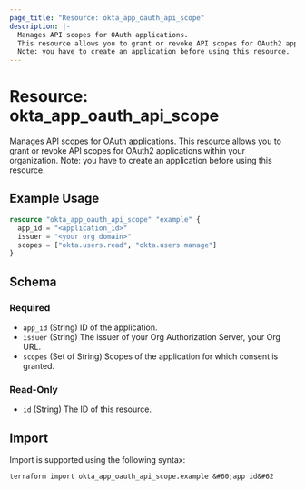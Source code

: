 ```yaml
---
page_title: "Resource: okta_app_oauth_api_scope"
description: |-
  Manages API scopes for OAuth applications.
  This resource allows you to grant or revoke API scopes for OAuth2 applications within your organization.
  Note: you have to create an application before using this resource.
---
```


# Resource: okta_app_oauth_api_scope

Manages API scopes for OAuth applications. 
This resource allows you to grant or revoke API scopes for OAuth2 applications within your organization.
Note: you have to create an application before using this resource.

## Example Usage

```terraform
resource "okta_app_oauth_api_scope" "example" {
  app_id = "<application_id>"
  issuer = "<your org domain>"
  scopes = ["okta.users.read", "okta.users.manage"]
}
```

<!-- schema generated by tfplugindocs -->
## Schema

### Required

- `app_id` (String) ID of the application.
- `issuer` (String) The issuer of your Org Authorization Server, your Org URL.
- `scopes` (Set of String) Scopes of the application for which consent is granted.

### Read-Only

- `id` (String) The ID of this resource.

## Import

Import is supported using the following syntax:

```shell
terraform import okta_app_oauth_api_scope.example &#60;app id&#62
```
